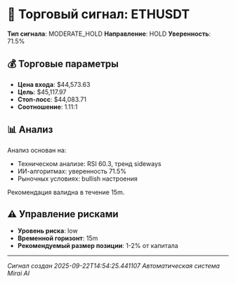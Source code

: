 
# 🎯 Торговый сигнал: ETHUSDT

**Тип сигнала**: MODERATE_HOLD
**Направление**: HOLD
**Уверенность**: 71.5%

## 💰 Торговые параметры
- **Цена входа**: $44,573.63
- **Цель**: $45,117.97
- **Стоп-лосс**: $44,083.71
- **Соотношение**: 1.11:1

## 📊 Анализ

Анализ основан на:
- Техническом анализе: RSI 60.3, тренд sideways
- ИИ-алгоритмах: уверенность 71.5%
- Рыночных условиях: bullish настроения

Рекомендация валидна в течение 15m.
        

## ⚠️ Управление рисками
- **Уровень риска**: low
- **Временной горизонт**: 15m
- **Рекомендуемый размер позиции**: 1-2% от капитала

---
*Сигнал создан 2025-09-22T14:54:25.441107*
*Автоматическая система Mirai AI*
        